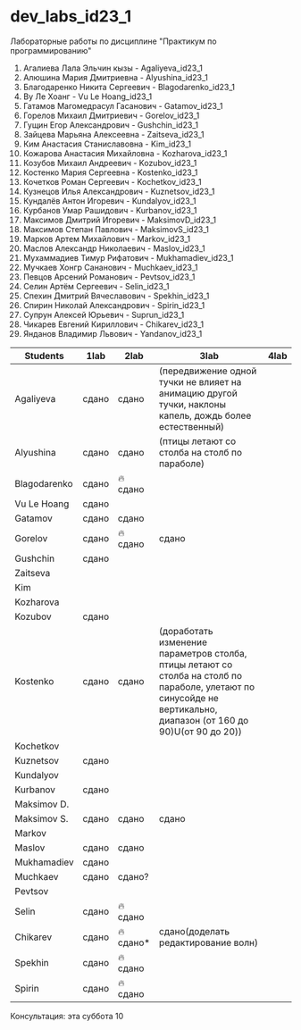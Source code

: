 # dev_labs_id23_1
Лабораторные работы по дисциплине "Практикум по программированию"
1. Агалиева Лала Эльчин кызы - Agaliyeva_id23_1
2. Алюшина Мария Дмитриевна - Alyushina_id23_1
3. Благодаренко Никита Сергеевич - Blagodarenko_id23_1
4. Ву Ле Хоанг - Vu Le Hoang_id23_1
5. Гатамов Магомедрасул Гасанович - Gatamov_id23_1
6. Горелов Михаил Дмитриевич - Gorelov_id23_1
7. Гущин Егор Александрович - Gushchin_id23_1
8. Зайцева Марьяна Алексеевна - Zaitseva_id23_1
9. Ким Анастасия Станиславовна - Kim_id23_1
10. Кожарова Анастасия Михайловна - Kozharova_id23_1
11. Козубов Михаил Андреевич - Kozubov_id23_1
12. Костенко Мария Сергеевна - Kostenko_id23_1
13. Кочетков Роман Сергеевич - Kochetkov_id23_1
14. Кузнецов Илья Александрович - Kuznetsov_id23_1
15. Кундалёв Антон Игоревич - Kundalyov_id23_1
16. Курбанов Умар Рашидович - Kurbanov_id23_1
17. Максимов Дмитрий Игоревич - MaksimovD_id23_1
18. Максимов Степан Павлович - MaksimovS_id23_1
19. Марков Артем Михайлович - Markov_id23_1
20. Маслов Александр Николаевич - Maslov_id23_1
21. Мухаммадиев Тимур Рифатович - Mukhamadiev_id23_1
22. Мучкаев Хонгр Сананович - Muchkaev_id23_1
23. Певцов Арсений Романович - Pevtsov_id23_1
24. Селин Артём Сергеевич - Selin_id23_1
25. Спехин Дмитрий Вячеславович - Spekhin_id23_1
26. Спирин Николай Александрович - Spirin_id23_1
27. Супрун Алексей Юрьевич - Suprun_id23_1
28. Чикарев Евгений Кириллович - Chikarev_id23_1
29. Янданов Владимир Львович - Yandanov_id23_1

| Students      | 1lab  | 2lab | 3lab | 4lab |
|---------------|-------|------|------|------|
| Agaliyeva     | сдано |сдано | (передвижение одной тучки не влияет на анимацию другой тучки, наклоны капель, дождь более естественный) |      |
| Alyushina     | сдано |сдано |(птицы летают со столба на столб по параболе)      |      |
| Blagodarenko  |  сдано     |   🔥сдано   |      |      |
| Vu Le Hoang   | сдано|      |      |      |
| Gatamov       | сдано |сдано |      |      |
| Gorelov       | сдано | 🔥сдано     |сдано |      |
| Gushchin      | сдано |      |      |      |
| Zaitseva      |       |      |      |      |
| Kim           |       |      |      |      |
| Kozharova     |       |      |      |      |
| Kozubov       |  сдано     |      |      |      |
| Kostenko      | сдано |сдано | (доработать изменение параметров столба, птицы летают со столба на столб по параболе, улетают по синусойде не вертикально, диапазон (от 160 до 90)U(от 90 до 20))     |      |
| Kochetkov     |       |      |      |      |
| Kuznetsov     | сдано |	 	|	 	|
| Kundalyov    	| 	 	|	 	|	 	|
| Kurbanov    	| сдано	 	|	 	|	 	|
| Maksimov D.  	| 	 	|	 	|	 	|
| Maksimov S.  	|сдано 	 	| сдано	 	|сдано|
| Markov       	| 	 	|	 	|	 	|
| Maslov       	| сдано	| сдано	 |	 	|
| Mukhamadiev  	| сдано	 	|	 	|	 	|
| Muchkaev    	| сдано |сдано?|	 	|
| Pevtsov      	| 	 	|	 	|	 	|
| Selin        	| сдано	 	|	 🔥сдано	|	 	|
| Chikarev        	| сдано	 	|	 🔥сдано*	|	сдано(доделать редактирование волн) 	|
|  Spekhin      | сдано	| 🔥сдано	|	 	|
|  Spirin      | сдано	|	🔥сдано |	 	|

Консультация:
  эта суббота 10
